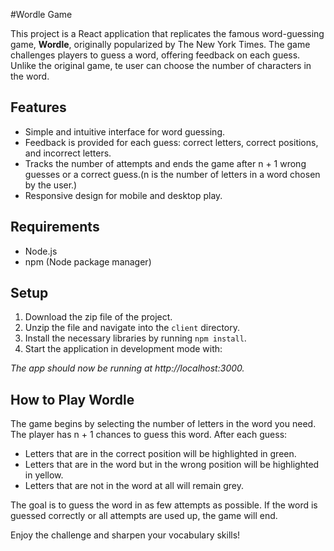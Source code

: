 #Wordle Game

This project is a React application that replicates the famous word-guessing game, **Wordle**, originally popularized by The New York Times. The game challenges players to guess a word, offering feedback on each guess. Unlike the original game, te user can choose the number of characters in the word.

## Features
- Simple and intuitive interface for word guessing.
- Feedback is provided for each guess: correct letters, correct positions, and incorrect letters.
- Tracks the number of attempts and ends the game after n + 1 wrong guesses or a correct guess.(n is the number of letters in a word chosen by the user.)
- Responsive design for mobile and desktop play.

## Requirements
- Node.js
- npm (Node package manager)

## Setup

1. Download the zip file of the project.
2. Unzip the file and navigate into the `client` directory.
3. Install the necessary libraries by running `npm install`.
4. Start the application in development mode with:

_The app should now be running at http://localhost:3000._

## How to Play Wordle
The game begins by selecting the number of letters in the word you need. The player has n + 1 chances to guess this word.
After each guess:

- Letters that are in the correct position will be highlighted in green.
- Letters that are in the word but in the wrong position will be highlighted in yellow.
- Letters that are not in the word at all will remain grey.

The goal is to guess the word in as few attempts as possible. If the word is guessed correctly or all attempts are used up, the game will end. 

Enjoy the challenge and sharpen your vocabulary skills!

